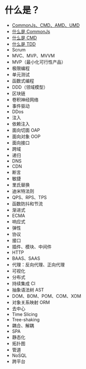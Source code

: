 # 什么是？

* [CommonJs、CMD、AMD、UMD](./src/glossary/commonjs-cmd-amd-umd.md)
* [什么是 CommonJs](./src/glossary/commonjs.md)
* [什么是 CMD](./src/glossary/cmd.md)
* [什么是 TDD](./src/glossary/tdd.md)
* Scrum
* MVC、MVP、MVVM
* MVP（最小化可行性产品）
* 极限编程
* 单元测试
* 函数式编程
* DDD（领域模型）
* 区块链
* 卷积神经网络
* 事件驱动
* DDos
* 注入
* 依赖注入
* 面向切面 OAP
* 面向对象 OOP
* 面向接口
* 跨域
* 递归
* DNS
* CDN
* 断言
* 敏捷
* 里氏替换
* 迪米特法则
* QPS、RPS、TPS
* 函数防抖和节流
* 渐进式
* ECMA
* 响应式
* 弹性
* 协议
* 接口
* 插件、模块、中间件
* HTTP
* BAAS、SAAS
* 代理：反向代理、正向代理
* 可视化
* 分布式
* 持续集成 CI
* 抽象语法树 AST
* DOM、BOM、POM、COM、XOM
* 对象关系映射 ORM
* 去中心
* Time Slicing
* Tree-shaking
* 耦合、解耦
* SPA
* 静态化
* 拓扑图
* 管道
* NoSQL
* 跨平台